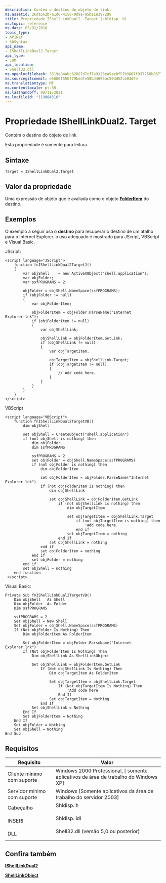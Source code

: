 ```yaml
---
description: Contém o destino do objeto de link.
ms.assetid: 26da562b-a1d6-4150-9d9a-05b11e3972d9
title: Propriedade IShellLinkDual2. Target (shldisp. h)
ms.topic: reference
ms.date: 05/31/2018
topic_type:
- APIRef
- kbSyntax
api_name:
- IShellLinkDual2.Target
api_type:
- COM
api_location:
- Shell32.dll
ms.openlocfilehash: 3319e84abc32887d7cf7a9126ea9ae0f57b9607f937256b8377030fdd9dd75cc
ms.sourcegitcommit: e6600f550f79bddfe58bd4696ac50dd52cb03d7e
ms.translationtype: MT
ms.contentlocale: pt-BR
ms.lasthandoff: 08/11/2021
ms.locfileid: "119884316"
---
```

# <a name="ishelllinkdual2target-property"></a>Propriedade IShellLinkDual2. Target

Contém o destino do objeto de link.

Esta propriedade é somente para leitura.

## <a name="syntax"></a>Sintaxe


```JScript
Target = IShellLinkDual2.Target
```



## <a name="property-value"></a>Valor da propriedade

Uma expressão de objeto que é avaliada como o objeto [**FolderItem**](folderitem.md) do destino.

## <a name="examples"></a>Exemplos

O exemplo a seguir usa o **destino** para recuperar o destino de um atalho para o Internet Explorer. o uso adequado é mostrado para JScript, VBScript e Visual Basic.

JScript:


```JScript
<script language="JScript">
    function fnIShellLinkDual2TargetJ()
    {
        var objShell    = new ActiveXObject("shell.application");
        var objFolder;
        var ssfPROGRAMS = 2;
        
        objFolder = objShell.NameSpace(ssfPROGRAMS);
        if (objFolder != null)
        {
            var objFolderItem;
                
            objFolderItem = objFolder.ParseName("Internet Explorer.lnk");
            if (objFolderItem != null)
            {
                var objShellLink;
                        
                objShellLink = objFolderItem.GetLink;
                if (objShellLink != null)
                {
                    var objTargetItem;
                            
                    objTargetItem = objShellLink.Target;
                    if (objTargetItem != null)
                    {
                        // Add code here.
                    }
                }
            }
        }
    }
</script>
```



VBScript


```VB
<script language="VBScript">
    function fnIShellLinkDual2TargetVB()
        dim objShell
        
        set objShell = CreateObject("shell.application")
        if (not objShell is nothing) then
            dim objFolder
            dim ssfPROGRAMS
            
            ssfPROGRAMS = 2
            set objFolder = objShell.NameSpace(ssfPROGRAMS)
            if (not objFolder is nothing) then
                dim objFolderItem
                        
                set objFolderItem = objFolder.ParseName("Internet Explorer.lnk")
                if (not objFolderItem is nothing) then
                    dim objShellLink
                    
                    set objShellLink = objFolderItem.GetLink
                        if (not objShellLink is nothing) then
                            dim objTargetItem
                            
                            set objTargetItem = objShellLink.Target
                                if (not objTargetItem is nothing) then
                                    'Add code here.
                                end if
                            set objTargetItem = nothing
                        end if
                    set objShellLink = nothing
                end if
                set objFolderItem = nothing
            end if
            set objFolder = nothing
        end if
        set objShell = nothing
    end function
 </script>
```



Visual Basic:


```VB
Private Sub fnIShellLinkDual2TargetVB()
    Dim objShell   As Shell
    Dim objFolder  As Folder
    Dim ssfPROGRAMS
            
    ssfPROGRAMS = 2
    Set objShell = New Shell
    Set objFolder = objShell.NameSpace(ssfPROGRAMS)
    If (Not objFolder Is Nothing) Then
        Dim objFolderItem As FolderItem
                
        Set objFolderItem = objFolder.ParseName("Internet Explorer.lnk")
        If (Not objFolderItem Is Nothing) Then
            Dim objShellLink As ShellLinkObject
            
            Set objShellLink = objFolderItem.GetLink
                If (Not objShellLink Is Nothing) Then
                    Dim objTargetItem As FolderItem
                    
                    Set objTargetItem = objShellLink.Target
                        If (Not objTargetItem Is Nothing) Then
                            'Add code here
                        End If
                    Set objTargetItem = Nothing
                End If
            Set objShellLink = Nothing
        End If
        Set objFolderItem = Nothing
    End If
    Set objFolder = Nothing
    Set objShell = Nothing
End Sub
```



## <a name="requirements"></a>Requisitos



| Requisito | Valor |
|-------------------------------------|---------------------------------------------------------------------------------------------------------------|
| Cliente mínimo com suporte<br/> | Windows 2000 Professional, \[ somente aplicativos de área de trabalho do Windows XP\]<br/>                                        |
| Servidor mínimo com suporte<br/> | Windows \[Somente aplicativos da área de trabalho do servidor 2003\]<br/>                                                          |
| Cabeçalho<br/>                   | <dl> <dt>Shldisp. h</dt> </dl>                          |
| INSERI<br/>                      | <dl> <dt>Shldisp. idl</dt> </dl>                        |
| DLL<br/>                      | <dl> <dt>Shell32.dll (versão 5,0 ou posterior)</dt> </dl> |



## <a name="see-also"></a>Confira também

<dl> <dt>

[**IShellLinkDual2**](ishelllinkdual2-object.md)
</dt> <dt>

[**ShellLinkObject**](shelllinkobject-object.md)
</dt> </dl>

 

 




